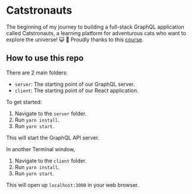 # Catstronauts
The beginning of my journey to building a full-stack GraphQL application called Catstronauts, a learning platform for adventurous cats who want to explore the universe! 😺 🚀 Proudly thanks to this [course](https://odyssey.apollographql.com/lift-off-part1).


## How to use this repo

There are 2 main folders:

- `server`: The starting point of our GraphQL server.
- `client`: The starting point of our React application.

To get started:

1. Navigate to the `server` folder.
1. Run `yarn install`.
1. Run `yarn start`.

This will start the GraphQL API server.

In another Terminal window,

1. Navigate to the `client` folder.
1. Run `yarn install`.
1. Run `yarn start`.

This will open up `localhost:3000` in your web browser.

